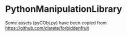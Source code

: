 # PythonManipulationLibrary

Some assets (pyCObj.py) have been copied from https://github.com/clarete/forbiddenfruit

